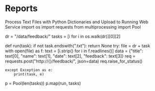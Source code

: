 # Reports
Process Text Files with Python Dictionaries and Upload to Running Web Service
import os
import requests
from multiprocessing import Pool

dr = "/data/feedback/"
tasks = [i for i in os.walk(dr)][0][2]

def run(task):
    if not task.endswith(".txt"): return None
    try:
        file = dr + task
        with open(file) as f:
            text = [i.strip() for i in f.readlines()]
        data = {"title": text[0], "name": text[1], "date": text[2], "feedback": text[3]}
        req = requests.post("http://{}/feedback/", json=data)
        req.raise_for_status()

    except Exception as e:
        print(task, e)

p = Pool(len(tasks))
p.map(run, tasks)
